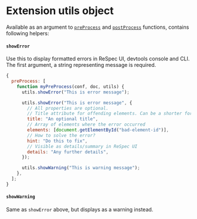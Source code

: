 # Extension utils object

Available as an argument to [`preProcess`](./preProcess) and [`postProcess`](./postProcess) functions, contains following helpers:

#### `showError`

Use this to display formatted errors in ReSpec UI, devtools console and CLI. The first argument, a string representing message is required.

```js "example": "Displaying error and warnings from a preProcess function"
{
  preProcess: [
    function myPreProcess(conf, doc, utils) {
      utils.showError("This is error message");

      utils.showError("This is error message", {
        // All properties are optional.
        // Title attribute for offending elements. Can be a shorter form of the message.
        title: "An optional title",
        // Array of elements where the error occurred
        elements: [document.getElementById("bad-element-id")],
        // How to solve the error?
        hint: "Do this to fix",
        // Visible as details/summary in ReSpec UI
        details: "Any further details",
      });

      utils.showWarning("This is warning message");
    },
  ];
}
```

#### `showWarning`

Same as `showError` above, but displays as a warning instead.
